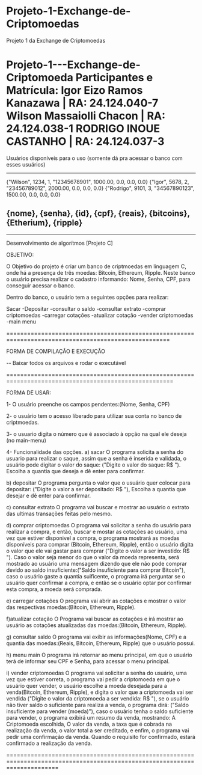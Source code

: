 # Projeto-1-Exchange-de-Criptomoedas
Projeto 1 da Exchange de Criptomoedas

Projeto-1---Exchange-de-Criptomoeda
Participantes e Matrícula: Igor Eizo Ramos Kanazawa | RA: 24.124.040-7 
Wilson Massaiolli Chacon | RA: 24.124.038-1 
RODRIGO INOUE CASTANHO | RA: 24.124.037-3
==========================================================================================================================================================

Usuários disponíveis para o uso (somente dá pra acessar o banco com esses usuários)

--------------------------------------------------------------------------
{"Wilson", 1234, 1, "12345678901", 1000.00, 0.0, 0.0, 0.0}
{"Igor", 5678,   2, "23456789012", 2000.00, 0.0, 0.0, 0.0}
{"Rodrigo", 9101, 3, "34567890123", 1500.00, 0.0, 0.0, 0.0}

{nome}, {senha}, {id}, {cpf}, {reais}, {bitcoins}, {Etherium}, {ripple}
--------------------------------------------------------------------------






---------------------------------------------------------------------------------------------------------------
Desenvolvimento de algorítmos [Projeto C]

OBJETIVO:

O Objetivo do projeto é criar um banco de criptmoedas em linguagem C, onde há a presença de três moedas: Bitcoin, Ethereum, Ripple. Neste banco o usuário precisa realizar o cadastro informando: Nome, Senha, CPF, para conseguir acessar o banco.

Dentro do banco, o usuário tem a seguintes opções para realizar:

Sacar -Depositar -consultar o saldo -consultar extrato -comprar criptomoedas -carregar cotações -atualizar cotação -vender criptomoedas -main menu

		
=====================================================================================================

FORMA DE COMPILAÇÃO E EXECUÇÃO

-- Baixar todos os arquivos e rodar o executável 


======================================================================================================

FORMA DE USAR:

1- O usuário preenche os campos pendentes:(Nome, Senha, CPF)

2- o usuário tem o acesso liberado para utilizar sua conta no banco de criptmoedas.

3- o usuario digita o número que é associado à opção na qual ele deseja (no main-menu)

4- Funcionalidade das opções. a) sacar O programa solicita a senha do usuario para realizar o saque, assim que a senha é inserida e validada, o usuário pode digitar o valor do saque: ("Digite o valor do saque: R$ "). Escolha a quantia que deseja e dê enter para confirmar.

b) depositar O programa pergunta o valor que o usuário quer colocar para depositar: ("Digite o valor a ser depositado: R$ "), Escolha a quantia que desejar e dê enter para confirmar.

c) consultar extrato O programa vai buscar e mostrar ao usuário o extrato das ultimas transações feitas pelo mesmo.

d) comprar criptomoedas O programa vai solicitar a senha do usuário para realizar a compra, e então, buscar e mostar as cotações ao usuário, uma vez que estiver disponivel a compra, o programa mostrará as moedas disponíveis para comprar (Bitcoin, Ethereum, Ripple), então o usuário digita o valor que ele vai gastar para comprar ("Digite o valor a ser investido: R$ "). Caso o valor seja menor do que o valor da moeda representa, será mostrado ao usuário uma mensagem dizendo que ele não pode comprar devido ao saldo insuficiente:("Saldo insuficiente para comprar Bitcoin"), caso o usuário gaste a quantia suificente, o programa irá perguntar se o usuário quer confirmar a compra, e então se o usuário optar por confirmar esta compra, a moeda será comprada.

e) carregar cotações O programa vai abrir as cotações e mostrar o valor das respectivas moedas:(Bitcoin, Ethereum, Ripple).

f)atualizar cotação O Programa vai buscar as cotações e irá mostrar ao usuário as cotações atualizadas das moedas:(Bitcoin, Ethereum, Ripple).

g) consultar saldo O programa vai exibir as informações(Nome, CPF) e a quantia das moedas:(Reais, Bitcoin, Ethereum, Ripple) que o usuário possui.

h) menu main O programa irá retornar ao menu principal, em que o usuário terá de informar seu CPF e Senha, para acessar o menu principal.

i) vender criptomoedas O programa vai solicitar a senha do usuário, uma vez que estiver correta, o programa vai pedir a criptomoeda em que o usuário quer vender, o usuário escolhe a moeda desejada para a venda(Bitcoin, Ethereum, Ripple), e digita o valor que a criptomoeda vai ser vendida ("Digite o valor da criptomoeda a ser vendida: R$ "), se o usuário não tiver saldo o suficiente para realiza a venda, o programa dirá: ("Saldo insuficiente para vender (moeda)"), caso o usuário tenha o saldo suficiente para vender, o programa exibirá um resumo da venda, mostrando: A Criptomoeda escolhida, O valor da venda, a taxa que é cobrada na realização da venda, o valor total a ser creditado, e enfim, o programa vai pedir uma confirmação da venda. Quando o requisito for confirmado, estará confirmado a realização da venda.

===========================================================================================================================

